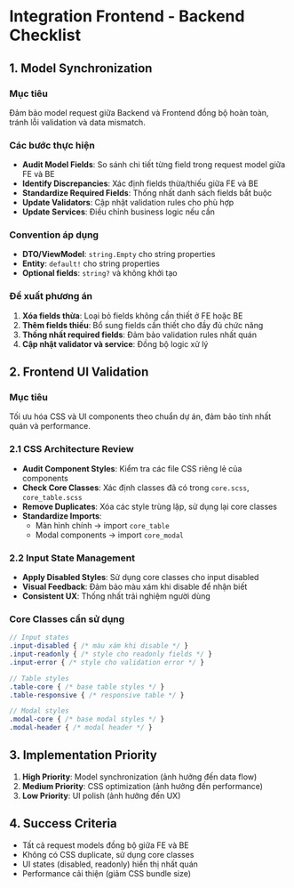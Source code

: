 # Integration Frontend - Backend Checklist

## 1. Model Synchronization

### Mục tiêu
Đảm bảo model request giữa Backend và Frontend đồng bộ hoàn toàn, tránh lỗi validation và data mismatch.

### Các bước thực hiện
- **Audit Model Fields**: So sánh chi tiết từng field trong request model giữa FE và BE
- **Identify Discrepancies**: Xác định fields thừa/thiếu giữa FE và BE
- **Standardize Required Fields**: Thống nhất danh sách fields bắt buộc
- **Update Validators**: Cập nhật validation rules cho phù hợp
- **Update Services**: Điều chỉnh business logic nếu cần

### Convention áp dụng
- **DTO/ViewModel**: `string.Empty` cho string properties
- **Entity**: `default!` cho string properties  
- **Optional fields**: `string?` và không khởi tạo

### Đề xuất phương án
1. **Xóa fields thừa**: Loại bỏ fields không cần thiết ở FE hoặc BE
2. **Thêm fields thiếu**: Bổ sung fields cần thiết cho đầy đủ chức năng
3. **Thống nhất required fields**: Đảm bảo validation rules nhất quán
4. **Cập nhật validator và service**: Đồng bộ logic xử lý

## 2. Frontend UI Validation

### Mục tiêu
Tối ưu hóa CSS và UI components theo chuẩn dự án, đảm bảo tính nhất quán và performance.

### 2.1 CSS Architecture Review
- **Audit Component Styles**: Kiểm tra các file CSS riêng lẻ của components
- **Check Core Classes**: Xác định classes đã có trong `core.scss`, `core_table.scss`
- **Remove Duplicates**: Xóa các style trùng lặp, sử dụng lại core classes
- **Standardize Imports**: 
  - Màn hình chính → import `core_table`
  - Modal components → import `core_modal`

### 2.2 Input State Management
- **Apply Disabled Styles**: Sử dụng core classes cho input disabled
- **Visual Feedback**: Đảm bảo màu xám khi disable để nhận biết
- **Consistent UX**: Thống nhất trải nghiệm người dùng

### Core Classes cần sử dụng
```scss
// Input states
.input-disabled { /* màu xám khi disable */ }
.input-readonly { /* style cho readonly fields */ }
.input-error { /* style cho validation error */ }

// Table styles
.table-core { /* base table styles */ }
.table-responsive { /* responsive table */ }

// Modal styles  
.modal-core { /* base modal styles */ }
.modal-header { /* modal header */ }
```

## 3. Implementation Priority

1. **High Priority**: Model synchronization (ảnh hưởng đến data flow)
2. **Medium Priority**: CSS optimization (ảnh hưởng đến performance)
3. **Low Priority**: UI polish (ảnh hưởng đến UX)

## 4. Success Criteria

- Tất cả request models đồng bộ giữa FE và BE
- Không có CSS duplicate, sử dụng core classes
- UI states (disabled, readonly) hiển thị nhất quán
- Performance cải thiện (giảm CSS bundle size)